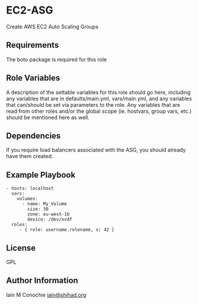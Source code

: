 EC2-ASG
=========

Create AWS EC2 Auto Scaling Groups

Requirements
------------

The boto package is required for this role

Role Variables
--------------

A description of the settable variables for this role should go here, including any variables that are in defaults/main.yml, vars/main.yml, and any variables that can/should be set via parameters to the role. Any variables that are read from other roles and/or the global scope (ie. hostvars, group vars, etc.) should be mentioned here as well.

Dependencies
------------

If you require load balancers associated with the ASG, you should already have them created.

Example Playbook
----------------

    - hosts: localhost
      vars:
        volumes:
          - name: My_Volume
            size: 30
            zone: eu-west-1b
            device: /dev/xvdf
      roles:
         - { role: username.rolename, x: 42 }

License
-------

GPL

Author Information
------------------

Iain M Conochie <iain@shihad.org>
